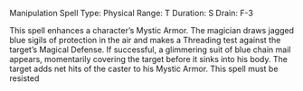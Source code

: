 Manipulation Spell
Type:  Physical
Range: T
Duration: S
Drain: F-3

This spell enhances a character’s Mystic Armor. The magician draws jagged blue sigils of protection in the air and makes a Threading test against the target’s Magical Defense. If successful, a glimmering suit of blue chain mail appears, momentarily covering the target before it sinks into his body. The target adds net hits of the caster to his Mystic Armor. This spell must be resisted
